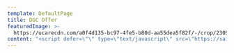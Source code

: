 ```yaml
---
template: DefaultPage
title: DGC Offer
featuredImage: >-
  https://ucarecdn.com/a0f4d135-bc97-4fe5-b80d-aa55dea5f82f/-/crop/2305x1192/0,195/-/preview/
content: "<script defer=\"\" type=\"text/javascript\" src=\"https://sailinginparadise.rezdy.com/pluginJs\"></script>\r\n\n\\    <iframe seamless=\"\" width=\"100%\" height=\"1000px\" frameborder=\"0\" class=\"rezdy\" src=\"https://sailinginparadise.rezdy.com/261907/corporate-charter-on-seawind-1000xl-up-to-20-guests?iframe=true\"></iframe>"
---
```


